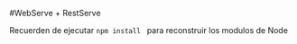 #WebServe + RestServe

Recuerden de ejecutar ```npm install ``` para reconstruir los modulos de Node